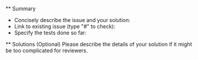 ** Summary
- Concisely describe the issue and your solution:
- Link to existing issue (type "#" to check):
- Specify the tests done so far:

** Solutions (Optional)
Please describe the details of your solution if it might be too complicated for reviewers.
